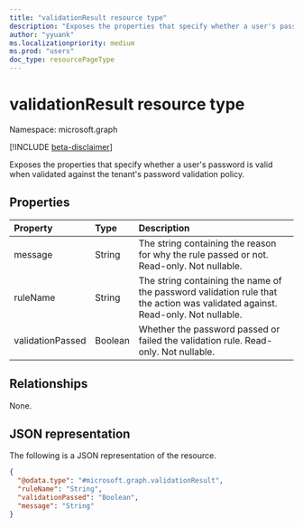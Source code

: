 ```yaml
---
title: "validationResult resource type"
description: "Exposes the properties that specify whether a user's password is valid when validated against the tenant's password validation policy."
author: "yyuank"
ms.localizationpriority: medium
ms.prod: "users"
doc_type: resourcePageType
---
```


# validationResult resource type

Namespace: microsoft.graph

[!INCLUDE [beta-disclaimer](../../includes/beta-disclaimer.md)]

Exposes the properties that specify whether a user's password is valid when validated against the tenant's password validation policy.

## Properties
|Property|Type|Description|
|:---|:---|:---|
|message|String| The string containing the reason for why the rule passed or not. Read-only. Not nullable.|
|ruleName|String| The string containing the name of the password validation rule that the action was validated against. Read-only. Not nullable.|
|validationPassed|Boolean| Whether the password passed or failed the validation rule. Read-only. Not nullable.|

## Relationships
None.

## JSON representation
The following is a JSON representation of the resource.
<!-- {
  "blockType": "resource",
  "@odata.type": "microsoft.graph.validationResult"
}
-->
``` json
{
  "@odata.type": "#microsoft.graph.validationResult",
  "ruleName": "String",
  "validationPassed": "Boolean",
  "message": "String"
}
```

